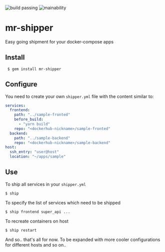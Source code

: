 ![build passing](https://travis-ci.org/elhowm/mr-shipper.svg)
![mainability](https://api.codeclimate.com/v1/badges/7eaae5a0f936c94953b8/maintainability)

# mr-shipper
Easy going shipment for your docker-compose apps

## Install

` $ gem install mr-shipper`

## Configure

You need to create your own `shipper.yml` file with the content similar to:

```yaml
services:
  frontend:
    path: "../sample-fronted"
    before_build:
      - "yarn build"
    repo: "<dockerhub-nickname>/sample-fronted"
  backend:
    path: "../sample-backend"
    repo: "<dockerhub-nickname>/sample-backend"
host: 
  ssh_entry: "user@host"
  location: "~/apps/sample"
```

## Use

To ship all services in your `shipper.yml`

`$ ship`

To specify the list of services which need to be shipped

`$ ship frontend super_api ...`

To recreate containers on host

`$ ship restart`

And so.. that's all for now. 
To be expanded with more cooler configurations for different hosts and so on..
